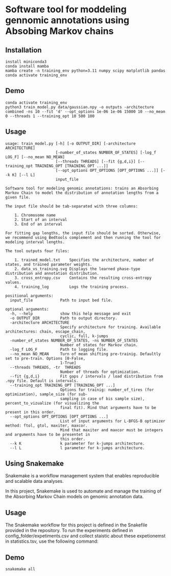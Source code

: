 # Software tool for moddeling gennomic annotations using Absobing Markov chains

## Installation

```shell
install miniconda3
conda install mamba
mamba create -n training_env python=3.11 numpy scipy matplotlib pandas 
conda activate training_env
```

## Demo

```shell
conda activate training_env
python3 train_model.py data/gaussian.npy -o outputs -architecture combined -ns 10 --fit 'd' --opt_options 1e-06 1e-06 15000 10 --no_mean 0 --threads 1 --training_opt 10 500 100
```

## Usage

```
usage: train_model.py [-h] [-o OUTPUT_DIR] [-architecture ARCHITECTURE]
                      [-number_of_states NUMBER_OF_STATES] [-log_f LOG_F] [--no_mean NO_MEAN]
                      [--threads THREADS] [--fit {g,d,i}] [--training_opt TRAINING_OPT [TRAINING_OPT ...]]
                      [--opt_options OPT_OPTIONS [OPT_OPTIONS ...]] [--k K] [--l L]
                      input_file

Software tool for modeling genomic annotations: trains an Absorbing Markov Chain to model the distribution of annotation lengths from a given file.

The input file should be tab-separated with three columns:

    1. Chromosome name
    2. Start of an interval
    3. End of an interval

For fitting gap lengths, the input file should be sorted. Otherwise, we recommend using Bedtools complement and then running the tool for modeling interval lengths.

The tool outputs four files:

    1. trained_model.txt    Specifies the architecture, number of states, and trained parameter weights.
    2. data_vs_training.svg Displays the learned phase-type distribution and annotation distribution.
    3. cross_entropy.csv    Contains the resulting cross-entropy values.
    4. training_log         Logs the training process.

positional arguments:
  input_file            Path to input bed file.

optional arguments:
  -h, --help            show this help message and exit
  -o OUTPUT_DIR         Path to output directory.
  -architecture ARCHITECTURE
                        Specify architecture for training. Available architectures: chain, escape_chain,
                        cyclic, full, k-jumps
  -number_of_states NUMBER_OF_STATES, -ns NUMBER_OF_STATES
                        Number of states for Markov chain.
  -log_f LOG_F          Path to logging file.
  --no_mean NO_MEAN     Turn of mean shifting pre-trainig. Defaultly set to pre-train. Options [0-False,
                        1-True]
  --threads THREADS, -tr  THREADS
                        Number of threads for optimization.
  --fit {g,d,i}         Fit gaps / intervals / load distribution from .npy file. Default is intervals.
  --training_opt TRAINING_OPT [TRAINING_OPT ...]
                        Options for trainig: number_of_tires (for optimization), sample_size (for sub-
                        sampling in case of bis sample size), percent_to_vizualize (for visualizing the
                        final fit). Mind that arguments have to be present in this order.
  --opt_options OPT_OPTIONS [OPT_OPTIONS ...]
                        List of input arguments for L-BFGS-B optimizer method: ftol, gtol, maxiter, maxcor.
                        Mind that maxiter and maxcor must be integers and arguments have to be presentet in
                        this order.
  --k K                 k parameter for k-jumps architecture.
  --l L                 l parameter for k-jumps architecture.
```

## Using Snakemake

Snakemake is a workflow management system that enables reproducible and scalable data analyses.

In this project, Snakemake is used to automate and manage the training of the Absorbing Markov Chain models on genomic annotation data.

## Usage

The Snakemake workflow for this project is defined in the Snakefile provided in the repository. To run the experiments defined in config_folder/expetiments.csv and collect staistic about these expetionemst in statistics.tsv, use the following command:

## Demo

```shell
snakemake all
```
